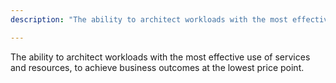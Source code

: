```yaml
---
description: "The ability to architect workloads with the most effective use of services and resources, to achieve business outcomes at the lowest price point."

---
```

The ability to architect workloads with the most effective use of services and resources, to achieve business outcomes at the lowest price point. 
